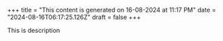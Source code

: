 +++
title = "This content is generated on 16-08-2024 at 11:17 PM"
date = "2024-08-16T06:17:25.126Z"
draft = false
+++

  This is description
        